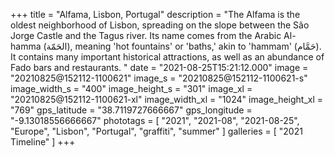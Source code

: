 +++
title = "Alfama, Lisbon, Portugal"
description = "The Alfama is the oldest neighborhood of Lisbon, spreading on the slope between the São Jorge Castle and the Tagus river. Its name comes from the Arabic Al-hamma (الحَمّة), meaning 'hot fountains' or 'baths,' akin to 'hammam' (حَمَّام). It contains many important historical attractions, as well as an abundance of Fado bars and restaurants. "
date = "2021-08-25T15:21:12.000"
image = "20210825@152112-1100621"
image_s = "20210825@152112-1100621-s"
image_width_s = "400"
image_height_s = "301"
image_xl = "20210825@152112-1100621-xl"
image_width_xl = "1024"
image_height_xl = "769"
gps_latitude = "38.7119727666667"
gps_longitude = "-9.13018556666667"
phototags = [ "2021", "2021-08", "2021-08-25", "Europe", "Lisbon", "Portugal", "graffiti", "summer" ]
galleries = [ "2021 Timeline" ]
+++
